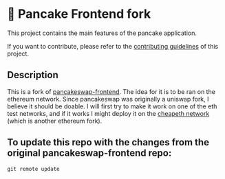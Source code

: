 # 🥞 Pancake Frontend fork

<!---
[![Netlify Status](https://api.netlify.com/api/v1/badges/7bebf1a3-be7b-4165-afd1-446256acd5e3/deploy-status)](https://app.netlify.com/sites/pancake-prod/deploys)
-->

This project contains the main features of the pancake application.

If you want to contribute, please refer to the [contributing guidelines](./CONTRIBUTING.md) of this project.

## Description
This is a fork of [pancakeswap-frontend](https://github.com/pancakeswap/pancake-frontend).
The idea for it is to be ran on the ethereum network. Since pancakeswap was originally a uniswap fork, I believe it should be doable.
I will first try to make it work on one of the eth test networks, and if it works I might deploy it on the [cheapeth network](https://cheapethereum.org/) (which is another ethereum fork).

## To update this repo with the changes from the original pancakeswap-frontend repo:
`git remote update`
